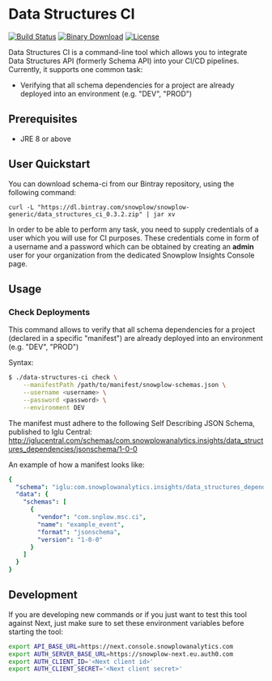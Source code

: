 # Data Structures CI
[![Build Status][travis-image]][travis]
[![Binary Download][bintray-image]][bintray]
[![License][license-image]][license]

Data Structures CI is a command-line tool which allows you to integrate Data Structures API (formerly Schema API) 
into your CI/CD pipelines.
Currently, it supports one common task:

* Verifying that all schema dependencies for a project are already deployed into an environment (e.g. "DEV", "PROD")

## Prerequisites

- JRE 8 or above

## User Quickstart

You can download schema-ci from our Bintray repository, using the following command:

```
curl -L "https://dl.bintray.com/snowplow/snowplow-generic/data_structures_ci_0.3.2.zip" | jar xv
```

In order to be able to perform any task, you need to supply credentials of a user which you will use for CI purposes.
These credentials come in form of a username and a password which can be obtained by creating an __admin__
user for your organization from the dedicated Snowplow Insights Console page.

## Usage

### Check Deployments

This command allows to verify that all schema dependencies for a project (declared in a specific "manifest") 
are already deployed into an environment (e.g. "DEV", "PROD")

Syntax: 
```bash
$ ./data-structures-ci check \
    --manifestPath /path/to/manifest/snowplow-schemas.json \
    --username <username> \
    --password <password> \
    --environment DEV
```

The manifest must adhere to the following Self Describing JSON Schema, published to Iglu Central:
http://iglucentral.com/schemas/com.snowplowanalytics.insights/data_structures_dependencies/jsonschema/1-0-0

An example of how a manifest looks like:
```yaml
{
  "schema": "iglu:com.snowplowanalytics.insights/data_structures_dependencies/jsonschema/1-0-0",
  "data": {
    "schemas": [
      {
        "vendor": "com.snplow.msc.ci",
        "name": "example_event",
        "format": "jsonschema",
        "version": "1-0-0"
      }
    ]
  }
}
```

## Development

If you are developing new commands or if you just want to test this tool against Next, just make sure to set these 
environment variables before starting the tool:

```bash
export API_BASE_URL=https://next.console.snowplowanalytics.com
export AUTH_SERVER_BASE_URL=https://snowplow-next.eu.auth0.com
export AUTH_CLIENT_ID='<Next client id>'
export AUTH_CLIENT_SECRET='<Next client secret>'
```

[travis-image]: https://travis-ci.com/snowplow-product/msc-schema-ci-tool.svg?token=F4Ce9m1YA8HqgpFQMcL5&branch=master
[travis]: https://travis-ci.com/snowplow-product/msc-schema-ci-tool

[bintray-image]: https://api.bintray.com/packages/snowplow/snowplow-generic/data-structures-ci/images/download.svg
[bintray]: https://bintray.com/snowplow/snowplow-generic/data-structures-ci/_latestVersion

[license-image]: http://img.shields.io/badge/license-Apache--2-blue.svg?style=flat
[license]: http://www.apache.org/licenses/LICENSE-2.0
